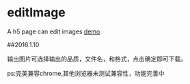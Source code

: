# editImage
A h5 page can edit images
[demo](http://ddd702.github.io/editImage/)

##2016.1.10

输出图片可选择输出的品质，文件名，和格式，点击确定即可下载。

ps:完美兼容chrome,其他浏览器未测试兼容性，功能完善中
